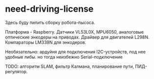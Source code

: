 # need-driving-license


Здесь буду пилить сборку робота-пысоса. 

Платформа - Raspberry.
Датчики VL53L0X, MPU6050, аналоговые оптические энкодеры на приводах. 
Драйвер для двигателей L298N.
Компараторы LM339N для энкодеров.

Необязательно: 
ардуйня для подключения I2C-устройств, под нее удобные либы. 
но тогда неизбежно Serial-подключение

TODO:   алгоритм SLAM,
        фильтр Калмана,
        планирование пути,
        ПИД-регулятор.
      
